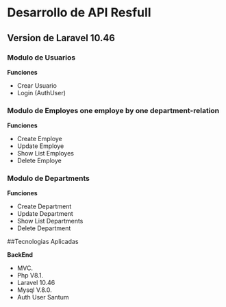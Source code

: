 # Desarrollo de API Resfull 
## Version de Laravel 10.46


### Modulo de Usuarios
**Funciones**
- Crear Usuario
- Login (AuthUser)


### Modulo de Employes one employe by one department-relation
**Funciones**
- Create Employe
- Update Employe
- Show List Employes
- Delete Employe


### Modulo de Departments
**Funciones**
- Create Department
- Update Department
- Show List Departments
- Delete Department



##Tecnologias Aplicadas

**BackEnd**
- MVC.
- Php V8.1.
- Laravel 10.46
- Mysql V.8.0.
- Auth User Santum